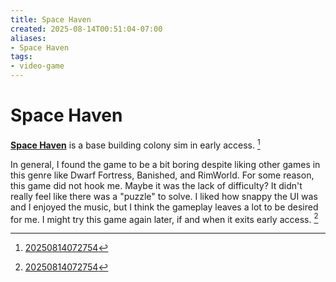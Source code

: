 ```yaml
---
title: Space Haven
created: 2025-08-14T00:51:04-07:00
aliases:
- Space Haven
tags:
- video-game
---
```


# Space Haven

**[Space Haven](https://store.steampowered.com/app/979110/Space_Haven/)** is a base building colony sim in early access. [^1]

In general, I found the game to be a bit boring despite liking other games in this genre like Dwarf Fortress, Banished, and RimWorld. For some reason, this game did not hook me. Maybe it was the lack of difficulty? It didn't really feel like there was a "puzzle" to solve. I liked how snappy the UI was and I enjoyed the music, but I think the gameplay leaves a lot to be desired for me. I might try this game again later, if and when it exits early access. [^1]

[^1]: [20250814072754](../entries/20250814072754.md)
